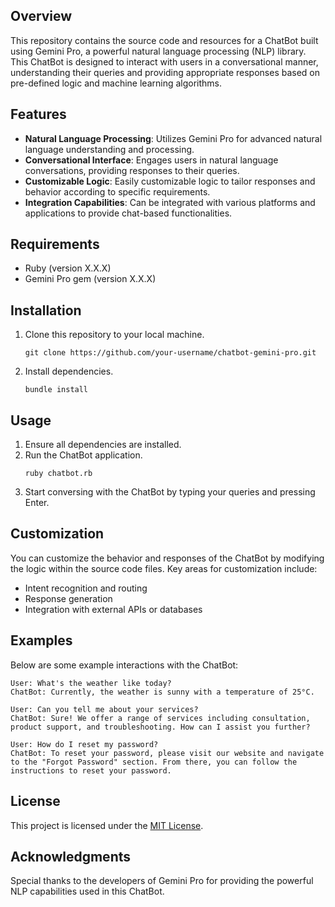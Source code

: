 ## Overview
This repository contains the source code and resources for a ChatBot built using Gemini Pro, a powerful natural language processing (NLP) library. This ChatBot is designed to interact with users in a conversational manner, understanding their queries and providing appropriate responses based on pre-defined logic and machine learning algorithms.

## Features
- **Natural Language Processing**: Utilizes Gemini Pro for advanced natural language understanding and processing.
- **Conversational Interface**: Engages users in natural language conversations, providing responses to their queries.
- **Customizable Logic**: Easily customizable logic to tailor responses and behavior according to specific requirements.
- **Integration Capabilities**: Can be integrated with various platforms and applications to provide chat-based functionalities.

## Requirements
- Ruby (version X.X.X)
- Gemini Pro gem (version X.X.X)

## Installation
1. Clone this repository to your local machine.
   ```
   git clone https://github.com/your-username/chatbot-gemini-pro.git
   ```
2. Install dependencies.
   ```
   bundle install
   ```

## Usage
1. Ensure all dependencies are installed.
2. Run the ChatBot application.
   ```
   ruby chatbot.rb
   ```
3. Start conversing with the ChatBot by typing your queries and pressing Enter.

## Customization
You can customize the behavior and responses of the ChatBot by modifying the logic within the source code files. Key areas for customization include:
- Intent recognition and routing
- Response generation
- Integration with external APIs or databases

## Examples
Below are some example interactions with the ChatBot:

```
User: What's the weather like today?
ChatBot: Currently, the weather is sunny with a temperature of 25°C.

User: Can you tell me about your services?
ChatBot: Sure! We offer a range of services including consultation, product support, and troubleshooting. How can I assist you further?

User: How do I reset my password?
ChatBot: To reset your password, please visit our website and navigate to the "Forgot Password" section. From there, you can follow the instructions to reset your password.

```

## License
This project is licensed under the [MIT License](LICENSE).

## Acknowledgments
Special thanks to the developers of Gemini Pro for providing the powerful NLP capabilities used in this ChatBot.
